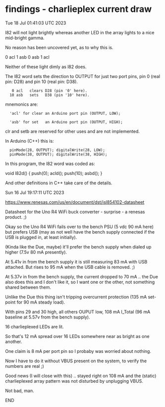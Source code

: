 # findings - charlieplex current draw

Tue 18 Jul 01:41:03 UTC 2023

l82 will not light brightly whereas another LED in the
array lights to a nice mid-bright gamma.

No reason has been uncovered yet, as to why this is.

0 acl 1 asb
0 asb 1 acl

Neither of these light dimly as l82 does.

The l82 word sets the direction to OUTPUT for just two port pins,
pin 0 (real pin: D28) and pin 10 (real pin: D38).

```
   0 acl   clears D28 (pin '0' here).
  10 asb   sets   D38 (pin '10' here).
```

mnemonics are:

```
  'acl' for clear an Arduino port pin (OUTPUT, LOW);

  'asb' for set   an Arduino port pin (OUTPUT, HIGH);
```

clr and setb are reserved for other uses and are not implemented.

In Arduino (C++) this is:
```
  pinMode(28, OUTPUT); digitalWrite(28, LOW);
  pinMode(38, OUTPUT); digitalWrite(38, HIGH);
```

In this program, the l82 word was coded as:

void l82d() {
    push(0); acld();
    push(10); asbd();
}

And other definitions in C++ take care of the details.

Sun 16 Jul 19:17:11 UTC 2023

  https://www.renesas.com/us/en/document/dst/isl854102-datasheet

Datasheet for the Uno R4 WiFi buck converter - surprise - a renesas product. ;) 

Okay so the Uno R4 WiFi fails over to the bench PSU (5 vdc 90 mA here) but prefers USB (may as not well have the bench supply connected if the USB is plugged in, at least initially).

  (Kinda like the Due, maybe) it'll prefer the bench supply when dialed up higher (7.5v 80 mA presently). 

At 5.41v in from the bench supply it is still measuring 83 mA with USB attached.  But rises to 95 mA when the USB cable is removed. ;)

  At 5.37v in from the bench supply, the current dropped to 70 mA .. the Due also does this and I don't like it, so I want one or the other, not something shared between them. 

Unlike the Due this thing isn't tripping overcurrent protection (135 mA set-point for 90 mA steady load). 

With pins 29 and 30 high, all others OUPUT low, 108 mA I_Total (96 mA baseline at 5.57v from the bench supply).

16 charlieplexed LEDs are lit.

So that's 12 mA spread over 16 LEDs somewhere near as bright as one another. 

One claim is 8 mA per port pin so I probaby was worried about nothing.

Now I have to do it without VBUS present on the system, to verify the numbers are real ;)

Good news (I will close with this) .. stayed right on 108 mA and the (static) charlieplexed array pattern was not disturbed by unplugging VBUS.

Not bad, man. 

END
